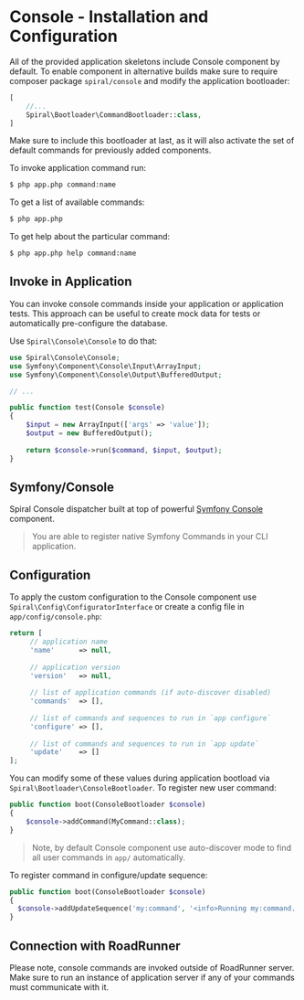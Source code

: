 # Console - Installation and Configuration
All of the provided application skeletons include Console component by default. To enable component in alternative builds make
sure to require composer package `spiral/console` and modify the application bootloader:

```php
[
    //...
    Spiral\Bootloader\CommandBootloader::class,
]
```

Make sure to include this bootloader at last, as it will also activate the set of default commands for previously added 
components.

To invoke application command run:

```bash
$ php app.php command:name
```

To get a list of available commands:

```bash
$ php app.php
```

To get help about the particular command:

```bash
$ php app.php help command:name
```

## Invoke in Application
You can invoke console commands inside your application or application tests. This approach can be useful to create mock data for tests or automatically pre-configure the database.

Use `Spiral\Console\Console` to do that:
```php
use Spiral\Console\Console;
use Symfony\Component\Console\Input\ArrayInput;
use Symfony\Component\Console\Output\BufferedOutput;

// ...

public function test(Console $console)
{
    $input = new ArrayInput(['args' => 'value']);
    $output = new BufferedOutput();
    
    return $console->run($command, $input, $output);
}
```

## Symfony/Console
Spiral Console dispatcher built at top of powerful [Symfony Console](http://symfony.com/doc/current/components/console/introduction.html) 
component.

> You are able to register native Symfony Commands in your CLI application.

## Configuration
To apply the custom configuration to the Console component use `Spiral\Config\ConfiguratorInterface` or create a config file in `app/config/console.php`:

```php
return [
     // application name
     'name'      => null,
     
     // application version
     'version'   => null,
     
     // list of application commands (if auto-discover disabled)
     'commands'  => [],
     
     // list of commands and sequences to run in `app configure`
     'configure' => [],
     
     // list of commands and sequences to run in `app update`
     'update'    => []
];
```

You can modify some of these values during application bootload via `Spiral\Bootloader\ConsoleBootloader`. To register new 
user command:

```php
public function boot(ConsoleBootloader $console)
{
    $console->addCommand(MyCommand::class);
}
```

> Note, by default Console component use auto-discover mode to find all user commands in `app/` automatically.

To register command in configure/update sequence:

```php
public function boot(ConsoleBootloader $console)
{
  $console->addUpdateSequence('my:command', '<info>Running my:command...</info>');
}
```

## Connection with RoadRunner
Please note, console commands are invoked outside of RoadRunner server. Make sure to run an instance of application server
if any of your commands must communicate with it.
